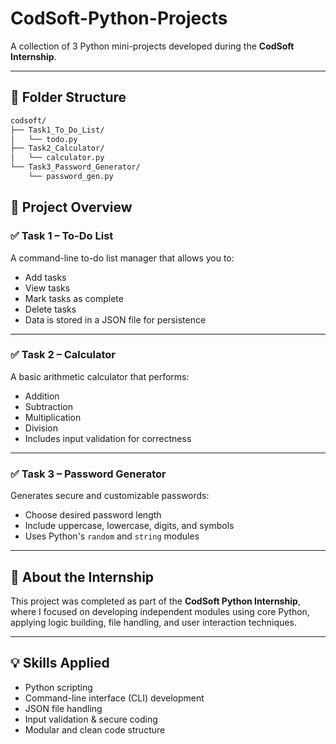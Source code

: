 # CodSoft-Python-Projects

A collection of 3 Python mini-projects developed during the **CodSoft Internship**.

---

## 📁 Folder Structure

```bash
codsoft/
├── Task1_To_Do_List/
│   └── todo.py
├── Task2_Calculator/
│   └── calculator.py
└── Task3_Password_Generator/
    └── password_gen.py
```
## 🚀 Project Overview

### ✅ Task 1 – To-Do List
A command-line to-do list manager that allows you to:
- Add tasks  
- View tasks  
- Mark tasks as complete  
- Delete tasks  
- Data is stored in a JSON file for persistence

---

### ✅ Task 2 – Calculator
A basic arithmetic calculator that performs:
- Addition  
- Subtraction  
- Multiplication  
- Division  
- Includes input validation for correctness

---

### ✅ Task 3 – Password Generator
Generates secure and customizable passwords:
- Choose desired password length  
- Include uppercase, lowercase, digits, and symbols  
- Uses Python's `random` and `string` modules

---

## 🧠 About the Internship

This project was completed as part of the **CodSoft Python Internship**, where I focused on developing independent modules using core Python, applying logic building, file handling, and user interaction techniques.

---

## 💡 Skills Applied

- Python scripting  
- Command-line interface (CLI) development  
- JSON file handling  
- Input validation & secure coding  
- Modular and clean code structure
